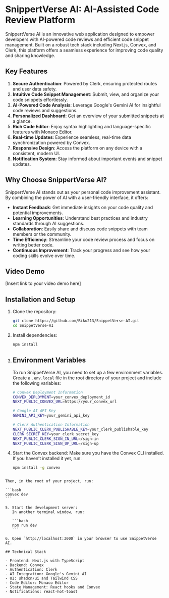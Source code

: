 # SnippertVerse AI: AI-Assisted Code Review Platform

SnippertVerse AI is an innovative web application designed to empower developers with AI-powered code reviews and efficient code snippet management. Built on a robust tech stack including Next.js, Convex, and Clerk, this platform offers a seamless experience for improving code quality and sharing knowledge.

## Key Features

1. **Secure Authentication**: Powered by Clerk, ensuring protected routes and user data safety.
2. **Intuitive Code Snippet Management**: Submit, view, and organize your code snippets effortlessly.
3. **AI-Powered Code Analysis**: Leverage Google's Gemini AI for insightful code reviews and suggestions.
4. **Personalized Dashboard**: Get an overview of your submitted snippets at a glance.
5. **Rich Code Editor**: Enjoy syntax highlighting and language-specific features with Monaco Editor.
6. **Real-time Updates**: Experience seamless, real-time data synchronization powered by Convex.
7. **Responsive Design**: Access the platform on any device with a consistent, modern UI.
8. **Notification System**: Stay informed about important events and snippet updates.

## Why Choose SnippertVerse AI?

SnippertVerse AI stands out as your personal code improvement assistant. By combining the power of AI with a user-friendly interface, it offers:

- **Instant Feedback**: Get immediate insights on your code quality and potential improvements.
- **Learning Opportunities**: Understand best practices and industry standards through AI suggestions.
- **Collaboration**: Easily share and discuss code snippets with team members or the community.
- **Time Efficiency**: Streamline your code review process and focus on writing better code.
- **Continuous Improvement**: Track your progress and see how your coding skills evolve over time.

## Video Demo

[Insert link to your video demo here]

## Installation and Setup

1. Clone the repository:

   ```bash
   git clone https://github.com/Biku213/SnippetVerse-AI.git
   cd SnippetVerse-AI
   ```

2. Install dependencies:

   ```bash
   npm install
   ```

3. ## Environment Variables

   To run SnippetVerse AI, you need to set up a few environment variables. Create a `.env.local` file in the root directory of your project and include the following variables:

   ```bash
   # Convex Deployment Information
   CONVEX_DEPLOYMENT=your_convex_deployment_id
   NEXT_PUBLIC_CONVEX_URL=https://your_convex_url

   # Google AI API Key
   GEMINI_API_KEY=your_gemini_api_key

   # Clerk Authentication Information
   NEXT_PUBLIC_CLERK_PUBLISHABLE_KEY=your_clerk_publishable_key
   CLERK_SECRET_KEY=your_clerk_secret_key
   NEXT_PUBLIC_CLERK_SIGN_IN_URL=/sign-in
   NEXT_PUBLIC_CLERK_SIGN_UP_URL=/sign-up

   ```

4. Start the Convex backend:
   Make sure you have the Convex CLI installed. If you haven’t installed it yet, run:
   ```bash
   npm install -g convex
   ```

````

Then, in the root of your project, run:

```bash
convex dev
```

5. Start the development server:
   In another terminal window, run:

   ```bash
   npm run dev
   ```

6. Open `http://localhost:3000` in your browser to use SnippetVerse AI.

## Technical Stack

- Frontend: Next.js with TypeScript
- Backend: Convex
- Authentication: Clerk
- AI Integration: Google's Gemini AI
- UI: shadcn/ui and Tailwind CSS
- Code Editor: Monaco Editor
- State Management: React hooks and Convex
- Notifications: react-hot-toast
````
